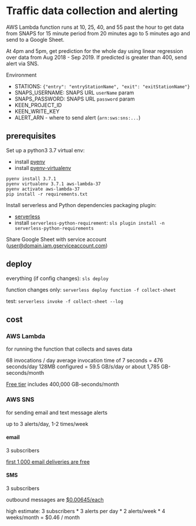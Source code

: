 # Traffic data collection and alerting

AWS Lambda function runs at 10, 25, 40, and 55 past the hour to
get data from SNAPS for 15 minute period from 20 minutes ago to 5 minutes ago
and send to a Google Sheet.

At 4pm and 5pm, get prediction for the whole day using linear regression over
data from Aug 2018 - Sep 2019. If predicted is greater than 400, send alert via SNS.

Environment

  - STATIONS: `{"entry": "entryStationName", "exit": "exitStationName"}`
  - SNAPS_USERNAME: SNAPS URL `userName` param
  - SNAPS_PASSWORD: SNAPS URL `password` param
  - KEEN_PROJECT_ID
  - KEEN_WRITE_KEY
  - ALERT_ARN - where to send alert (`arn:sws:sns:...`)

## prerequisites

Set up a python3 3.7 virtual env:
  - install [pyenv](https://github.com/pyenv/pyenv)
  - install [pyenv-virtualenv](https://github.com/pyenv/pyenv-virtualenv)

```
pyenv install 3.7.1
pyenv virtualenv 3.7.1 aws-lambda-37
pyenv activate aws-lambda-37
pip install -r requirements.txt
```

Install serverless and Python dependencies packaging plugin:
  - [serverless](https://serverless.com/framework/docs/providers/aws/guide/quick-start/)
  - install `serverless-python-requirement`: `sls plugin install -n serverless-python-requirements`

Share Google Sheet with service account (user@domain.iam.gserviceaccount.com)

## deploy

everything (if config changes): `sls deploy`

function changes only: `serverless deploy function -f collect-sheet`

test: `serverless invoke -f collect-sheet --log`

## cost

### AWS Lambda

for running the function that collects and saves data

68 invocations / day
average invocation time of 7 seconds = 476 seconds/day
128MB configured = 59.5 GB/s/day or about 1,785 GB-seconds/month

[Free tier](https://aws.amazon.com/lambda/pricing/) includes 400,000 GB-seconds/month

### AWS SNS

for sending email and text message alerts

up to 3 alerts/day, 1-2 times/week

#### email

3 subscribers

[first 1,000 email deliveries are free]((https://aws.amazon.com/sns/pricing/))

#### SMS

3 subscribers

outbound messages are [$0.00645/each](https://aws.amazon.com/sns/sms-pricing/)

high estimate: 3 subscribers * 3 alerts per day * 2 alerts/week * 4 weeks/month = $0.46 / month

